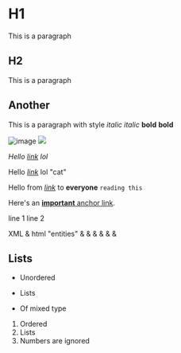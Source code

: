 # H1

This is a paragraph

## H2

This is a paragraph

## Another

This is a paragraph with style *italic* _italic_ **bold** __bold__

![image](https://rsms.me/raster/examples/image1.jpg)
![](https://rsms.me/image.png?without-alt)

*Hello [link](https://rsms.me/) lol*

Hello [*link*](https://rsms.me/) lol "cat"

Hello from *[link](https://rsms.me/)* to __everyone__ `reading this`

Here's an [**important** anchor link](#example).

line 1
line 2

XML & html "entities"
&amp;
&AMP;
&#x00026;
&#x0026;
&#x026;
&#38;
&#x0A;

## Lists

- Unordered
* Lists
+ Of mixed type

1. Ordered
2. Lists
4. Numbers are ignored
